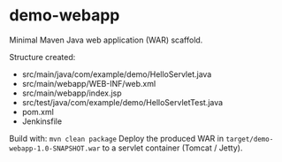 # demo-webapp
Minimal Maven Java web application (WAR) scaffold.

Structure created:
- src/main/java/com/example/demo/HelloServlet.java
- src/main/webapp/WEB-INF/web.xml
- src/main/webapp/index.jsp
- src/test/java/com/example/demo/HelloServletTest.java
- pom.xml
- Jenkinsfile

Build with: `mvn clean package`
Deploy the produced WAR in `target/demo-webapp-1.0-SNAPSHOT.war` to a servlet container (Tomcat / Jetty).
